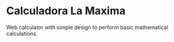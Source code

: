 # Calculadora La Maxima

Web calculator with simple design to perform basic mathematical calculations.


